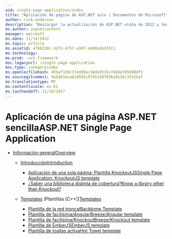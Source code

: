 ```yaml
---
uid: single-page-application/index
title: "Aplicación de página de ASP.NET solo | Documentos de Microsoft"
author: rick-anderson
description: "Descargar la actualización de ASP.NET otoño de 2012 y tener una mejor experiencia de-to-end para la creación de aplicaciones con importantes interacciones del lado cliente mediante JavaScrip..."
ms.author: aspnetcontent
manager: wpickett
ms.date: 11/14/2012
ms.topic: article
ms.assetid: 4760328c-3d73-4757-a36f-ab80a5b3f611
ms.technology: 
ms.prod: .net-framework
msc.legacyurl: /single-page-application
msc.type: categoryindex
ms.openlocfilehash: 459af328c37edd0ac38ddd51bc7eb6e705690df5
ms.sourcegitcommit: 9a9483aceb34591c97451997036a9120c3fe2baf
ms.translationtype: MT
ms.contentlocale: es-ES
ms.lasthandoff: 11/10/2017
---
```

<a name="aspnet-single-page-application"></a><span data-ttu-id="1159f-103">Aplicación de una página ASP.NET sencilla</span><span class="sxs-lookup"><span data-stu-id="1159f-103">ASP.NET Single Page Application</span></span>
====================
- [<span data-ttu-id="1159f-104">Información general</span><span class="sxs-lookup"><span data-stu-id="1159f-104">Overview</span></span>](overview/index.md)

    - [<span data-ttu-id="1159f-105">Introducción</span><span class="sxs-lookup"><span data-stu-id="1159f-105">Introduction</span></span>](overview/introduction/index.md)

        - [<span data-ttu-id="1159f-106">Aplicación de una sola página: Plantilla KnockoutJS</span><span class="sxs-lookup"><span data-stu-id="1159f-106">Single Page Application: KnockoutJS template</span></span>](overview/introduction/knockoutjs-template.md)
        - [<span data-ttu-id="1159f-107">¿Saber una biblioteca distinta de cobertura?</span><span class="sxs-lookup"><span data-stu-id="1159f-107">Know a library other than Knockout?</span></span>](overview/introduction/other-libraries.md)
    - <span data-ttu-id="1159f-108">[Templates](overview/templates/index.md) (Plantillas [C++])</span><span class="sxs-lookup"><span data-stu-id="1159f-108">[Templates](overview/templates/index.md)</span></span>

        - [<span data-ttu-id="1159f-109">Plantilla de la red troncal</span><span class="sxs-lookup"><span data-stu-id="1159f-109">Backbone Template</span></span>](overview/templates/backbonejs-template.md)
        - [<span data-ttu-id="1159f-110">Plantilla de facilísima/Angular</span><span class="sxs-lookup"><span data-stu-id="1159f-110">Breeze/Angular template</span></span>](overview/templates/breezeangular-template.md)
        - [<span data-ttu-id="1159f-111">Plantilla de facilísima/Knockout</span><span class="sxs-lookup"><span data-stu-id="1159f-111">Breeze/Knockout template</span></span>](overview/templates/breezeknockout-template.md)
        - [<span data-ttu-id="1159f-112">Plantilla de EmberJS</span><span class="sxs-lookup"><span data-stu-id="1159f-112">EmberJS template</span></span>](overview/templates/emberjs-template.md)
        - [<span data-ttu-id="1159f-113">Plantilla de toallas activa</span><span class="sxs-lookup"><span data-stu-id="1159f-113">Hot Towel template</span></span>](overview/templates/hottowel-template.md)
